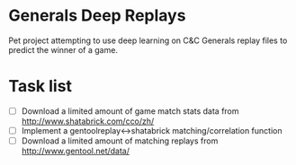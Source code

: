 # Generals Deep Replays
Pet project attempting to use deep learning on C&C Generals replay files to predict the winner of a game.

# Task list
- [ ] Download a limited amount of game match stats data from http://www.shatabrick.com/cco/zh/
- [ ] Implement a gentoolreplay<->shatabrick matching/correlation function
- [ ] Download a limited amount of matching replays from http://www.gentool.net/data/
